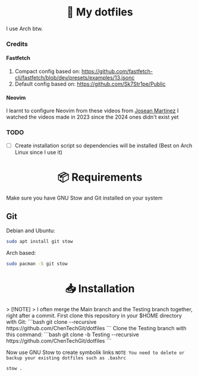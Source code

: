 <h1 align="center">📄 My dotfiles</h1>
I use Arch btw.

### Credits
#### Fastfetch
1. Compact config based on: https://github.com/fastfetch-cli/fastfetch/blob/dev/presets/examples/13.jsonc
2. Default config based on: https://github.com/Sk7Str1pe/Public
#### Neovim
I learnt to configure Neovim from these videos from [Josean Martinez](https://www.youtube.com/@joseanmartinez)
I watched the videos made in 2023 since the 2024 ones didn't exist yet

### TODO
- [ ] Create installation script so dependencies will be installed (Best on Arch Linux since I use it)

<h1 align="center">📦 Requirements</h1>

Make sure you have GNU Stow and Git installed on your system

## Git
Debian and Ubuntu:
```bash
sudo apt install git stow
```

Arch based:
```bash
sudo pacman -S git stow
```
<h1 align="center">📥 Installation</h1>
> [!NOTE]  
> I often merge the Main branch and the Testing branch together, right after a commit.
First clone this repository in your $HOME directory with Git:
```bash
git clone --recursive https://github.com/ChenTechGit/dotfiles
```
Clone the Testing branch with this command:
```bash
git clone -b Testing --recursive https://github.com/ChenTechGit/dotfiles
```

Now use GNU Stow to create symbolik links
`NOTE You need to delete or backup your existing dotfiles such as .bashrc`
```bash
stow .
```
